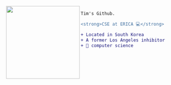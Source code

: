 <img align="left" height="200" src="https://media.giphy.com/media/ao9DUiTKH60XS/giphy.gif"/>

```diff
Tim's Github.

<strong>CSE at ERICA 💻</strong>

+ Located in South Korea
+ A former Los Angeles inhibitor
+ 📖 computer science
```
